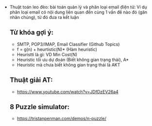 - Thuật toán leo đèo: bài toán quản lý và phân loại email điện tử: Ví dụ phân loại email có nội dung liên quan đến cùng 1 vấn đề nào đó (gãn nhãn chúng), từ đó đưa ra kết luận
  ## Từ khóa gợi ý:
    + SMTP, POP3/IMAP, Email Classifier (Github Topics)
    + f = g(n) + heurtistic(N)* (Hàm heuristic)
    + Heuristti là gì: VD Min Cost(N)
    + Heuristic tối ưu dự đoán (Biết không gian trạng thái), A*
    + Heuristic mà chưa biết không gian trạng thái là AKT
  ## Thuật giải AT:
    + https://www.youtube.com/watch?v=JDfDzEV26a4
  ## 8 Puzzle simulator:
    + https://tristanpenman.com/demos/n-puzzle/
